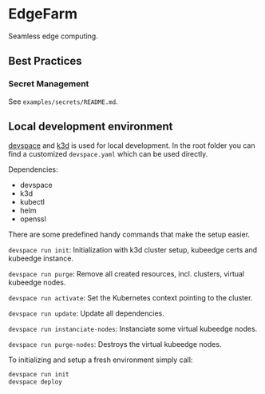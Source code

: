 # EdgeFarm

Seamless edge computing.

## Best Practices

### Secret Management

See `examples/secrets/README.md`.

## Local development environment

[devspace](https://devspace.sh/) and [k3d](https://k3d.io/) is used for
local development. In the root folder you can find a
customized `devspace.yaml` which can be used directly.

Dependencies:

- devspace
- k3d
- kubectl
- helm
- openssl

There are some predefined handy commands that make the setup easier.

`devspace run init`: Initialization with k3d cluster setup, kubeedge certs and kubeedge instance.

`devspace run purge`: Remove all created resources, incl. clusters, virtual kubeedge nodes.

`devspace run activate`: Set the Kubernetes context pointing to the cluster.

`devspace run update`: Update all dependencies.

`devspace run instanciate-nodes`: Instanciate some virtual kubeedge nodes.

`devspace run purge-nodes`: Destroys the virtual kubeedge nodes.

To initializing and setup a fresh environment simply call:

```sh
devspace run init
devspace deploy
```
